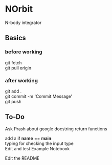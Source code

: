 # NOrbit
N-body integrator

## Basics
### before working
git fetch\
git pull origin
### after working
git add . \
git commit -m 'Commit Message' \
git push

## To-Do
Ask Prash about google docstring return functions 

add a if __name__ == __main__ \
typing for checking the input type \
Edit and test Example Notebook

Edit the README
